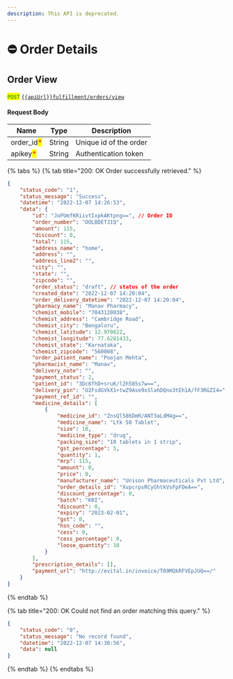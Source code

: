 ```yaml
---
description: This API is deprecated.
---
```


# ⛔ Order Details

## Order View

<mark style="color:green;">`POST`</mark> [`{{apiUrl}}fulfillment/orders/view`](https://api.evitalrx.in/v1/fulfillment/orders/view)

#### Request Body

| Name                                        | Type   | Description            |
| ------------------------------------------- | ------ | ---------------------- |
| order\_id<mark style="color:red;">\*</mark> | String | Unique id of the order |
| apikey<mark style="color:red;">\*</mark>    | String | Authentication token   |

{% tabs %}
{% tab title="200: OK Order successfully retrieved." %}
```json
{
    "status_code": "1",
    "status_message": "Success",
    "datetime": "2022-12-07 14:26:53",
    "data": {
        "id": "JoPUmfKRiivtIxpkAKtpng==", // Order ID
        "order_number": "OOLBDETJIQ",
        "amount": 115,
        "discount": 0,
        "total": 115,
        "address_name": "home",
        "address": "",
        "address_line2": "",
        "city": "",
        "state": "",
        "zipcode": "",
        "order_status": "draft", // status of the order
        "created_date": "2022-12-07 14:20:04",
        "order_delivery_datetime": "2022-12-07 14:20:04",
        "pharmacy_name": "Manav Pharmacy",
        "chemist_mobile": "7043120038",
        "chemist_address": "Cambridge Road",
        "chemist_city": "Bengaluru",
        "chemist_latitude": 12.970622,
        "chemist_longitude": 77.6281433,
        "chemist_state": "Karnataka",
        "chemist_zipcode": "560008",
        "order_patient_name": "Poojan Mehta",
        "pharmacist_name": "Manav",
        "delivery_note": "",
        "payment_status": 2,
        "patient_id": "3Dc6fhD+sruK/l2h585s7w==",
        "delivery_pin": "U2FsdGVkX1+twZ9Ase9xSlahDQno3tEh1A/fF3RGZI4=",
        "payment_ref_id": "",
        "medicine_details": [
            {
                "medicine_id": "ZnsQl586DmR/ANT3aLdM4g==",
                "medicine_name": "Ltk 50 Tablet",
                "size": 10,
                "medicine_type": "drug",
                "packing_size": "10 tablets in 1 strip",
                "gst_percentage": 5,
                "quantity": 1,
                "mrp": 115,
                "amount": 0,
                "price": 0,
                "manufacturer_name": "Unison Pharmaceuticals Pvt Ltd",
                "order_details_id": "XvpcrpsRCyGhtkVsFpFOeA==",
                "discount_percentage": 0,
                "batch": "KRI",
                "discount": 0,
                "expiry": "2023-02-01",
                "gst": 0,
                "hsn_code": "",
                "cess": 0,
                "cess_percentage": 0,
                "loose_quantity": 10
            }
        ],
        "prescription_details": [],
        "payment_url": "http://evital.in/invoice/T09MQkRFVEpJUQ==/"
    }
}
```
{% endtab %}

{% tab title="200: OK Could not find an order matching this query." %}
```json
{
    "status_code": "0",
    "status_message": "No record found",
    "datetime": "2022-12-07 14:30:56",
    "data": null
}
```
{% endtab %}
{% endtabs %}
